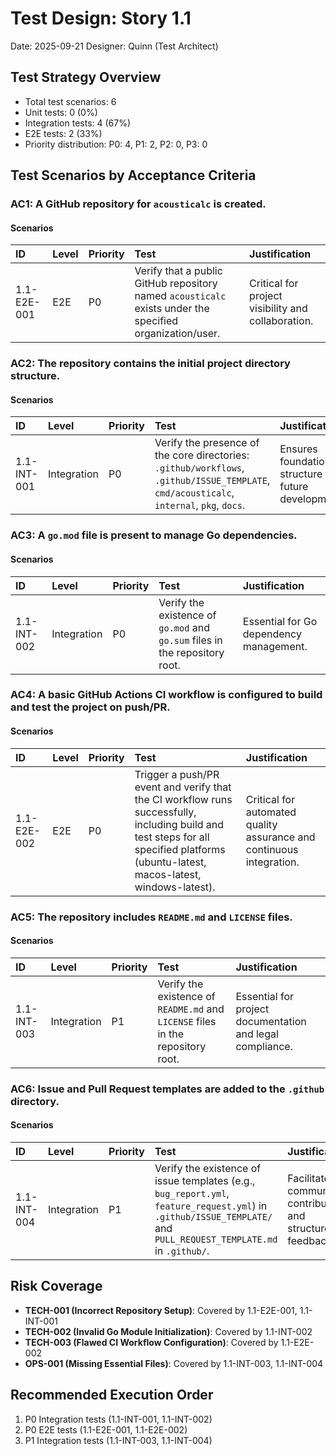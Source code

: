 # Test Design: Story 1.1

Date: 2025-09-21
Designer: Quinn (Test Architect)

## Test Strategy Overview

- Total test scenarios: 6
- Unit tests: 0 (0%)
- Integration tests: 4 (67%)
- E2E tests: 2 (33%)
- Priority distribution: P0: 4, P1: 2, P2: 0, P3: 0

## Test Scenarios by Acceptance Criteria

### AC1: A GitHub repository for `acousticalc` is created.

#### Scenarios

| ID | Level | Priority | Test | Justification |
| :--- | :--- | :--- | :--- | :--- |
| 1.1-E2E-001 | E2E | P0 | Verify that a public GitHub repository named `acousticalc` exists under the specified organization/user. | Critical for project visibility and collaboration. |

### AC2: The repository contains the initial project directory structure.

#### Scenarios

| ID | Level | Priority | Test | Justification |
| :--- | :--- | :--- | :--- | :--- |
| 1.1-INT-001 | Integration | P0 | Verify the presence of the core directories: `.github/workflows`, `.github/ISSUE_TEMPLATE`, `cmd/acousticalc`, `internal`, `pkg`, `docs`. | Ensures foundational structure for future development. |

### AC3: A `go.mod` file is present to manage Go dependencies.

#### Scenarios

| ID | Level | Priority | Test | Justification |
| :--- | :--- | :--- | :--- | :--- |
| 1.1-INT-002 | Integration | P0 | Verify the existence of `go.mod` and `go.sum` files in the repository root. | Essential for Go dependency management. |

### AC4: A basic GitHub Actions CI workflow is configured to build and test the project on push/PR.

#### Scenarios

| ID | Level | Priority | Test | Justification |
| :--- | :--- | :--- | :--- | :--- |
| 1.1-E2E-002 | E2E | P0 | Trigger a push/PR event and verify that the CI workflow runs successfully, including build and test steps for all specified platforms (ubuntu-latest, macos-latest, windows-latest). | Critical for automated quality assurance and continuous integration. |

### AC5: The repository includes `README.md` and `LICENSE` files.

#### Scenarios

| ID | Level | Priority | Test | Justification |
| :--- | :--- | :--- | :--- | :--- |
| 1.1-INT-003 | Integration | P1 | Verify the existence of `README.md` and `LICENSE` files in the repository root. | Essential for project documentation and legal compliance. |

### AC6: Issue and Pull Request templates are added to the `.github` directory.

#### Scenarios

| ID | Level | Priority | Test | Justification |
| :--- | :--- | :--- | :--- | :--- |
| 1.1-INT-004 | Integration | P1 | Verify the existence of issue templates (e.g., `bug_report.yml`, `feature_request.yml`) in `.github/ISSUE_TEMPLATE/` and `PULL_REQUEST_TEMPLATE.md` in `.github/`. | Facilitates community contributions and structured feedback. |

## Risk Coverage

- **TECH-001 (Incorrect Repository Setup)**: Covered by 1.1-E2E-001, 1.1-INT-001
- **TECH-002 (Invalid Go Module Initialization)**: Covered by 1.1-INT-002
- **TECH-003 (Flawed CI Workflow Configuration)**: Covered by 1.1-E2E-002
- **OPS-001 (Missing Essential Files)**: Covered by 1.1-INT-003, 1.1-INT-004

## Recommended Execution Order

1.  P0 Integration tests (1.1-INT-001, 1.1-INT-002)
2.  P0 E2E tests (1.1-E2E-001, 1.1-E2E-002)
3.  P1 Integration tests (1.1-INT-003, 1.1-INT-004)
